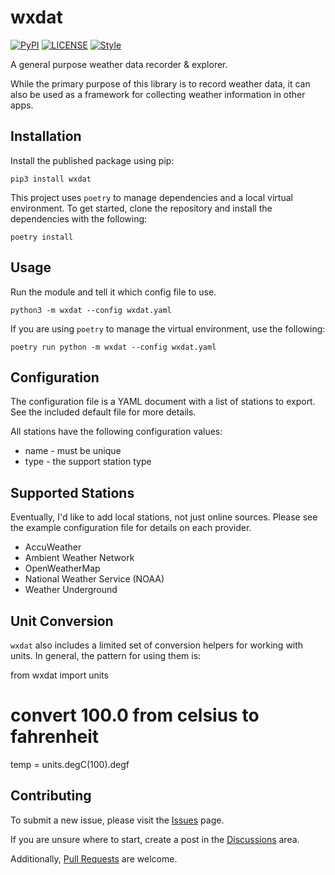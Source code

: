 # wxdat #

[![PyPI](https://img.shields.io/pypi/v/wxdat.svg)](https://pypi.org/project/wxdat)
[![LICENSE](https://img.shields.io/github/license/jheddings/wxdat)](LICENSE)
[![Style](https://img.shields.io/badge/style-black-black)](https://github.com/ambv/black)

A general purpose weather data recorder & explorer.

While the primary purpose of this library is to record weather data, it can also be
used as a framework for collecting weather information in other apps.

## Installation ##

Install the published package using pip:

    pip3 install wxdat

This project uses `poetry` to manage dependencies and a local virtual environment.  To
get started, clone the repository and install the dependencies with the following:

    poetry install

## Usage ##

Run the module and tell it which config file to use.

    python3 -m wxdat --config wxdat.yaml

If you are using `poetry` to manage the virtual environment, use the following:

    poetry run python -m wxdat --config wxdat.yaml

## Configuration ##

The configuration file is a YAML document with a list of stations to export.  See the
included default file for more details.

All stations have the following configuration values:
* name - must be unique
* type - the support station type

## Supported Stations ##

Eventually, I'd like to add local stations, not just online sources.  Please see
the example configuration file for details on each provider.

* AccuWeather
* Ambient Weather Network
* OpenWeatherMap
* National Weather Service (NOAA)
* Weather Underground

## Unit Conversion ##

`wxdat` also includes a limited set of conversion helpers for working with units.  In
general, the pattern for using them is:

   from wxdat import units

   # convert 100.0 from celsius to fahrenheit
   temp = units.degC(100).degf

## Contributing ##

To submit a new issue, please visit the [Issues](https://github.com/jheddings/wxdat/issues)
page.

If you are unsure where to start, create a post in the
[Discussions](https://github.com/jheddings/wxdat/discussions) area.

Additionally, [Pull Requests](https://github.com/jheddings/wxdat/pulls) are welcome.
